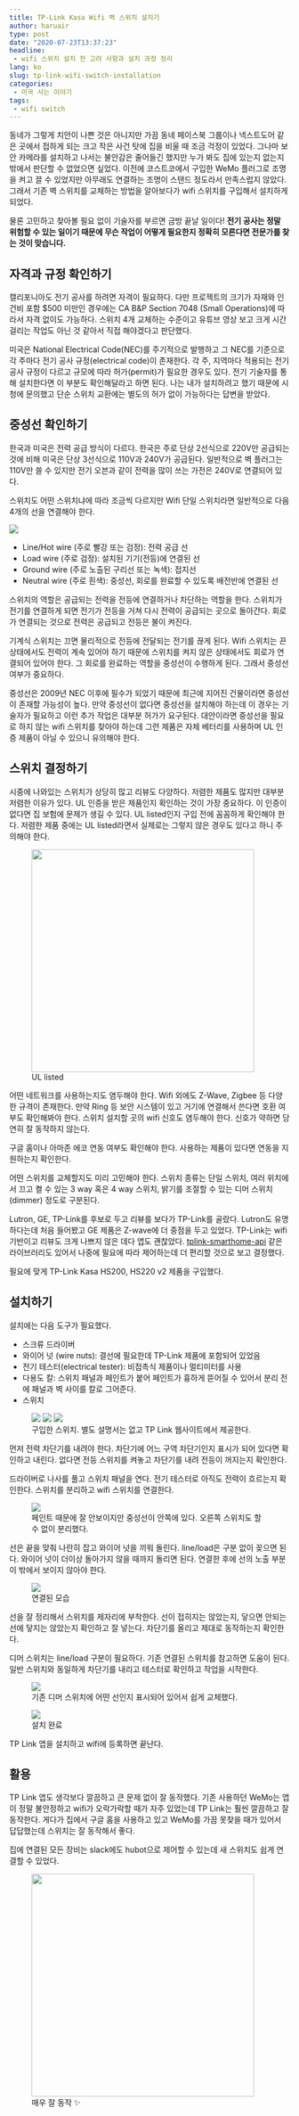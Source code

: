 ```yaml
---
title: TP-Link Kasa Wifi 벽 스위치 설치기
author: haruair
type: post
date: "2020-07-23T13:37:23"
headline:
 - wifi 스위치 설치 전 고려 사항과 설치 과정 정리
lang: ko
slug: tp-link-wifi-switch-installation
categories:
 - 미국 사는 이야기
tags:
 - wifi switch
---
```


동네가 그렇게 치안이 나쁜 것은 아니지만 가끔 동네 페이스북 그룹이나 넥스트도어 같은 곳에서 접하게 되는 크고 작은 사건 탓에 집을 비울 때 조금 걱정이 있었다. 그나마 보안 카메라를 설치하고 나서는 불안감은 줄어들긴 했지만 누가 봐도 집에 있는지 없는지 밖에서 판단할 수 없었으면 싶었다. 이전에 코스트코에서 구입한 WeMo 플러그로 조명을 켜고 끌 수 있었지만 아무래도 연결하는 조명이 스탠드 정도라서 만족스럽지 않았다. 그래서 기존 벽 스위치를 교체하는 방법을 알아보다가 wifi 스위치를 구입해서 설치하게 되었다.

물론 고민하고 찾아볼 필요 없이 기술자를 부르면 금방 끝날 일이다! **전기 공사는 정말 위험할 수 있는 일이기 때문에 무슨 작업이 어떻게 필요한지 정확히 모른다면 전문가를 찾는 것이 맞습니다.**

## 자격과 규정 확인하기

캘리포니아도 전기 공사를 하려면 자격이 필요하다. 다만 프로젝트의 크기가 자재와 인건비 포함 $500 미만인 경우에는 CA B&P Section 7048 (Small Operations)에 따라서 자격 없이도 가능하다. 스위치 4개 교체하는 수준이고 유튜브 영상 보고 크게 시간 걸리는 작업도 아닌 것 같아서 직접 해야겠다고 판단했다.

미국은 National Electrical Code(NEC)를 주기적으로 발행하고 그 NEC를 기준으로 각 주마다 전기 공사 규정(electrical code)이 존재한다. 각 주, 지역마다 적용되는 전기 공사 규정이 다르고 규모에 따라 허가(permit)가 필요한 경우도 있다. 전기 기술자를 통해 설치한다면 이 부분도 확인해달라고 하면 된다. 나는 내가 설치하려고 했기 때문에 시청에 문의했고 단순 스위치 교환에는 별도의 허가 없이 가능하다는 답변을 받았다.

## 중성선 확인하기

한국과 미국은 전력 공급 방식이 다르다. 한국은 주로 단상 2선식으로 220V만 공급되는 것에 비해 미국은 단상 3선식으로 110V과 240V가 공급된다. 일반적으로 벽 플러그는 110V만 쓸 수 있지만 전기 오븐과 같이 전력을 많이 쓰는 가전은 240V로 연결되어 있다.

스위치도 어떤 스위치냐에 따라 조금씩 다르지만 Wifi 단일 스위치라면 일반적으로 다음 4개의 선을 연결해야 한다.

<img src="/ko/posts/2020/switch/tp-link.jpg" loading="lazy" />

- Line/Hot wire (주로 빨강 또는 검정): 전력 공급 선
- Load wire (주로 검정): 설치된 기기(전등)에 연결된 선
- Ground wire (주로 노출된 구리선 또는 녹색): 접지선
- Neutral wire (주로 흰색): 중성선, 회로를 완료할 수 있도록 배전반에 연결된 선

스위치의 역할은 공급되는 전력을 전등에 연결하거나 차단하는 역할을 한다. 스위치가 전기를 연결하게 되면 전기가 전등을 거쳐 다시 전력이 공급되는 곳으로 돌아간다. 회로가 연결되는 것으로 전력은 공급되고 전등은 불이 켜진다.

기계식 스위치는 끄면 물리적으로 전등에 전달되는 전기를 끊게 된다. Wifi 스위치는 끈 상태에서도 전력이 계속 있어야 하기 때문에 스위치를 켜지 않은 상태에서도 회로가 연결되어 있어야 한다. 그 회로를 완료하는 역할을 중성선이 수행하게 된다. 그래서 중성선 여부가 중요하다.

중성선은 2009년 NEC 이후에 필수가 되었기 때문에 최근에 지어진 건물이라면 중성선이 존재할 가능성이 높다. 만약 중성선이 없다면 중성선을 설치해야 하는데 이 경우는 기술자가 필요하고 이런 추가 작업은 대부분 허가가 요구된다. 대안이라면 중성선을 필요로 하지 않는 wifi 스위치를 찾아야 하는데 그런 제품은 자체 베터리를 사용하며 UL 인증 제품이 아닐 수 있으니 유의해야 한다.

## 스위치 결정하기

시중에 나와있는 스위치가 상당히 많고 리뷰도 다양하다. 저렴한 제품도 많지만 대부분 저렴한 이유가 있다. UL 인증을 받은 제품인지 확인하는 것이 가장 중요하다. 이 인증이 없다면 집 보험에 문제가 생길 수 있다. UL listed인지 구입 전에 꼼꼼하게 확인해야 한다. 저렴한 제품 중에는 UL listed라면서 실제로는 그렇지 않은 경우도 있다고 하니 주의해야 한다.

<figure class="wide">

<img src="/ko/posts/2020/switch/ul-listed.png" width="400" loading="lazy" />
<figcaption>UL listed</figcaption>
</figure>

어떤 네트워크를 사용하는지도 염두해야 한다. Wifi 외에도 Z-Wave, Zigbee 등 다양한 규격이 존재한다. 만약 Ring 등 보안 시스템이 있고 거기에 연결해서 쓴다면 호환 여부도 확인해봐야 한다. 스위치 설치할 곳의 wifi 신호도 염두해야 한다. 신호가 약하면 당연히 잘 동작하지 않는다.

구글 홈이나 아마존 에코 연동 여부도 확인해야 한다. 사용하는 제품이 있다면 연동을 지원하는지 확인한다.

어떤 스위치를 교체할지도 미리 고민해야 한다. 스위치 종류는 단일 스위치, 여러 위치에서 끄고 켤 수 있는 3 way 혹은 4 way 스위치, 밝기를 조절할 수 있는 디머 스위치(dimmer) 정도로 구분된다.

Lutron, GE, TP-Link를 후보로 두고 리뷰를 보다가 TP-Link를 골랐다. Lutron도 유명하다는데 처음 들어봤고 GE 제품은 Z-wave에 더 중점을 두고 있었다. TP-Link는 wifi 기반이고 리뷰도 크게 나쁘지 않은 데다 앱도 괜찮았다. [tplink-smarthome-api](https://www.npmjs.com/package/tplink-smarthome-api) 같은 라이브러리도 있어서 나중에 필요에 따라 제어하는데 더 편리할 것으로 보고 결정했다.

필요에 맞게 TP-Link Kasa HS200, HS220 v2 제품을 구입했다.

## 설치하기

설치에는 다음 도구가 필요했다.

- 스크류 드라이버
- 와이어 넛 (wire nuts): 결선에 필요한데 TP-Link 제품에 포함되어 있었음
- 전기 테스터(electrical tester): 비접촉식 제품이나 멀티미터를 사용
- 다용도 칼: 스위치 패널과 페인트가 붙어 페인트가 흉하게 뜯어질 수 있어서 분리 전에 패널과 벽 사이를 칼로 그어준다.
- 스위치

<figure class="wide">

<img src="/ko/posts/2020/switch/switches.jpg" loading="lazy" />
<img src="/ko/posts/2020/switch/package.jpg" loading="lazy" />
<img src="/ko/posts/2020/switch/dimmer.jpg" loading="lazy" />

<figcaption>구입한 스위치. 별도 설명서는 없고 TP Link 웹사이트에서 제공한다.</figcaption>
</figure>

먼저 전력 차단기를 내려야 한다. 차단기에 어느 구역 차단기인지 표시가 되어 있다면 확인하고 내린다. 없다면 전등 스위치를 켜놓고 차단기를 내려 전등이 꺼지는지 확인한다.

드라이버로 나사를 풀고 스위치 패널을 연다. 전기 테스터로 아직도 전력이 흐르는지 확인한다. 스위치를 분리하고 wifi 스위치를 연결한다.

<figure class="wide">

<img src="/ko/posts/2020/switch/switch-inside.jpg" loading="lazy" />
<figcaption>페인트 때문에 잘 안보이지만 중성선이 안쪽에 있다. 오른쪽 스위치도 할 수 없이 분리했다.</figcaption>
</figure>

선은 끝을 맞춰 나란히 잡고 와이어 넛을 끼워 돌린다. line/load은 구분 없이 꽂으면 된다. 와이어 넛이 더이상 돌아가지 않을 때까지 돌리면 된다. 연결한 후에 선의 노출 부분이 밖에서 보이지 않아야 한다.

<figure class="wide">

<img src="/ko/posts/2020/switch/after-connect.jpg" loading="lazy" />
<figcaption>연결된 모습</figcaption>
</figure>

선을 잘 정리해서 스위치를 제자리에 부착한다. 선이 접히지는 않았는지, 닿으면 안되는 선에 닿지는 않았는지 확인하고 잘 넣는다. 차단기를 올리고 제대로 동작하는지 확인한다.

디머 스위치는 line/load 구분이 필요하다. 기존 연결된 스위치를 참고하면 도움이 된다. 일반 스위치와 동일하게 차단기를 내리고 테스터로 확인하고 작업을 시작한다.

<figure class="wide">

<img src="/ko/posts/2020/switch/dimmer-inside.jpg" loading="lazy" />
<figcaption>기존 디머 스위치에 어떤 선인지 표시되어 있어서 쉽게 교체했다.</figcaption>
</figure>

<figure class="wide">

<img src="/ko/posts/2020/switch/switch-installed.jpg" loading="lazy" />
<figcaption>설치 완료</figcaption>
</figure>

TP Link 앱을 설치하고 wifi에 등록하면 끝난다.

## 활용

TP Link 앱도 생각보다 깔끔하고 큰 문제 없이 잘 동작했다. 기존 사용하던 WeMo는 앱이 정말 불안정하고 wifi가 오락가락할 때가 자주 있었는데 TP Link는 훨씬 깔끔하고 잘 동작한다. 게다가 집에서 구글 홈을 사용하고 있고 WeMo를 가끔 못찾을 때가 있어서 답답했는데 스위치는 잘 동작해서 좋다.

집에 연결된 모든 장비는 slack에도 hubot으로 제어할 수 있는데 새 스위치도 쉽게 연결할 수 있었다.

<figure class="wide">

<img src="/ko/posts/2020/switch/slack.png" width="400" loading="lazy" />
<figcaption>매우 잘 동작 ✨</figcaption>
</figure>
